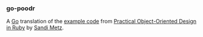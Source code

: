 ### go-poodr

A [Go](http://golang.org/) translation of the [example code](https://github.com/skmetz/poodr) from [Practical Object-Oriented Design in Ruby](http://www.poodr.info/) by [Sandi Metz](http://sandimetz.com/).




